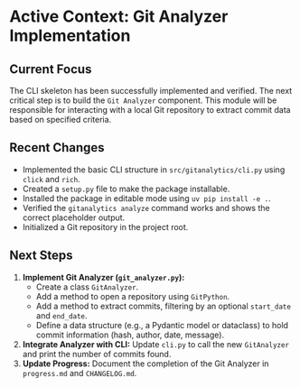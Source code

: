 # Active Context: Git Analyzer Implementation

## Current Focus

The CLI skeleton has been successfully implemented and verified. The next critical step is to build the `Git Analyzer` component. This module will be responsible for interacting with a local Git repository to extract commit data based on specified criteria.

## Recent Changes

- Implemented the basic CLI structure in `src/gitanalytics/cli.py` using `click` and `rich`.
- Created a `setup.py` file to make the package installable.
- Installed the package in editable mode using `uv pip install -e .`.
- Verified the `gitanalytics analyze` command works and shows the correct placeholder output.
- Initialized a Git repository in the project root.

## Next Steps

1.  **Implement Git Analyzer (`git_analyzer.py`):**
    - Create a class `GitAnalyzer`.
    - Add a method to open a repository using `GitPython`.
    - Add a method to extract commits, filtering by an optional `start_date` and `end_date`.
    - Define a data structure (e.g., a Pydantic model or dataclass) to hold commit information (hash, author, date, message).
2.  **Integrate Analyzer with CLI:** Update `cli.py` to call the new `GitAnalyzer` and print the number of commits found.
3.  **Update Progress:** Document the completion of the Git Analyzer in `progress.md` and `CHANGELOG.md`.
